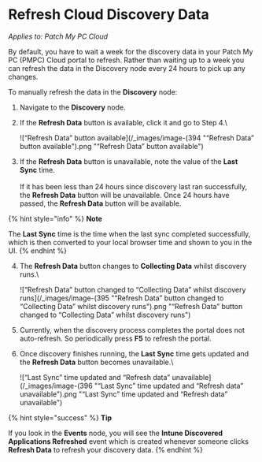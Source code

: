 # Refresh Cloud Discovery Data

_Applies to: Patch My PC Cloud_

By default, you have to wait a week for the discovery data in your Patch My PC (PMPC) Cloud portal to refresh. Rather than waiting up to a week you can refresh the data in the Discovery node every 24 hours to pick up any changes.

To manually refresh the data in the **Discovery** node:

1. Navigate to the **Discovery** node.
2.  If the **Refresh Data** button is available, click it and go to Step 4.\


    ![“Refresh Data” button available](/_images/image-(394 "“Refresh Data” button available").png "“Refresh Data” button available")


3. If the **Refresh Data** button is unavailable, note the value of the **Last Sync** time.\
   \
   If it has been less than 24 hours since discovery last ran successfully, the **Refresh Data** button will be unavailable. Once 24 hours have passed, the **Refresh Data** button will be available.

{% hint style="info" %}
**Note**

The **Last Sync** time is the time when the last sync completed successfully, which is then converted to your local browser time and shown to you in the UI.
{% endhint %}

4.  The **Refresh Data** button changes to **Collecting Data** whilst discovery runs.\


    ![“Refresh Data” button changed to “Collecting Data” whilst discovery runs](/_images/image-(395 "“Refresh Data” button changed to “Collecting Data” whilst discovery runs").png "“Refresh Data” button changed to “Collecting Data” whilst discovery runs")
5. Currently, when the discovery process completes the portal does not auto-refresh. So periodically press **F5** to refresh the portal.
6.  Once discovery finishes running, the **Last Sync** time gets updated and the **Refresh Data** button becomes unavailable.\


    ![“Last Sync” time updated and “Refresh data” unavailable](/_images/image-(396 "“Last Sync” time updated and “Refresh data” unavailable").png "“Last Sync” time updated and “Refresh data” unavailable")

{% hint style="success" %}
**Tip**

If you look in the **Events** node, you will see the **Intune Discovered Applications Refreshed** event which is created whenever someone clicks **Refresh Data** to refresh your discovery data.
{% endhint %}
